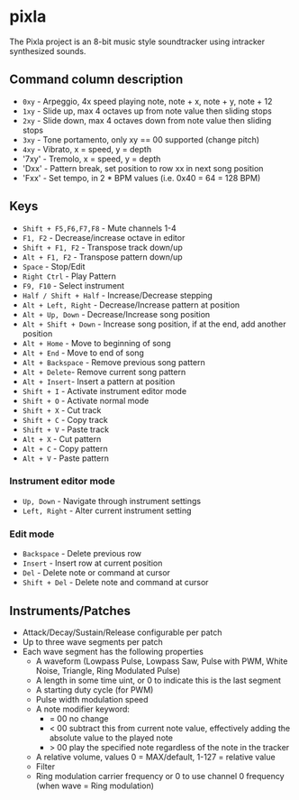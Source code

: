 # pixla

The Pixla project is an 8-bit music style soundtracker using intracker synthesized sounds.

## Command column description

- `0xy` - Arpeggio, 4x speed playing note, note + x, note + y, note + 12
- `1xy` - Slide up, max 4 octaves up from note value then sliding stops
- `2xy` - Slide down, max 4 octaves down from note value then sliding stops
- `3xy` - Tone portamento, only xy == 00 supported (change pitch)
- `4xy` - Vibrato, x = speed, y = depth
- '7xy' - Tremolo, x = speed, y = depth
- 'Dxx' - Pattern break, set position to row xx in next song position
- 'Fxx' - Set tempo, in 2 * BPM values (i.e. 0x40 = 64 = 128 BPM)

## Keys

- `Shift + F5,F6,F7,F8` - Mute channels 1-4
- `F1, F2` - Decrease/increase octave in editor
- `Shift + F1, F2` - Transpose track down/up
- `Alt + F1, F2` - Transpose pattern down/up
- `Space` - Stop/Edit
- `Right Ctrl` - Play Pattern
- `F9, F10` - Select instrument
- `Half / Shift + Half` - Increase/Decrease stepping
- `Alt + Left, Right` - Decrease/Increase pattern at position
- `Alt + Up, Down` - Decrease/Increase song position
- `Alt + Shift + Down` - Increase song position, if at the end, add another position
- `Alt + Home` - Move to beginning of song
- `Alt + End` - Move to end of song
- `Alt + Backspace` - Remove previous song pattern
- `Alt + Delete`- Remove current song pattern
- `Alt + Insert`- Insert a pattern at position
- `Shift + I` - Activate instrument editor mode
- `Shift + O` - Activate normal mode
- `Shift + X` - Cut track
- `Shift + C` - Copy track
- `Shift + V` - Paste track
- `Alt + X` - Cut pattern
- `Alt + C` - Copy pattern
- `Alt + V` - Paste pattern

### Instrument editor mode

- `Up, Down` - Navigate through instrument settings
- `Left, Right` - Alter current instrument setting

### Edit mode

- `Backspace` - Delete previous row
- `Insert` - Insert row at current position
- `Del` - Delete note or command at cursor
- `Shift + Del` - Delete note and command at cursor

## Instruments/Patches
- Attack/Decay/Sustain/Release configurable per patch
- Up to three wave segments per patch
- Each wave segment has the following properties
  - A waveform (Lowpass Pulse, Lowpass Saw, Pulse with PWM, White Noise, Triangle, Ring Modulated Pulse)
  - A length in some time uint, or 0 to indicate this is the last segment
  - A starting duty cycle (for PWM)
  - Pulse width modulation speed
  - A note modifier keyword:
    - = 00 no change
    - < 00 subtract this from current note value, effectively adding the absolute value to the played note
    - \> 00 play the specified note regardless of the note in the tracker
  - A relative volume, values 0 = MAX/default, 1-127 = relative value
  - Filter
  - Ring modulation carrier frequency or 0 to use channel 0 frequency (when wave = Ring modulation)
